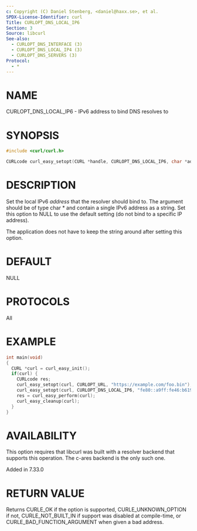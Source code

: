 ```yaml
---
c: Copyright (C) Daniel Stenberg, <daniel@haxx.se>, et al.
SPDX-License-Identifier: curl
Title: CURLOPT_DNS_LOCAL_IP6
Section: 3
Source: libcurl
See-also:
  - CURLOPT_DNS_INTERFACE (3)
  - CURLOPT_DNS_LOCAL_IP4 (3)
  - CURLOPT_DNS_SERVERS (3)
Protocol:
  - *
---
```


# NAME

CURLOPT_DNS_LOCAL_IP6 - IPv6 address to bind DNS resolves to

# SYNOPSIS

~~~c
#include <curl/curl.h>

CURLcode curl_easy_setopt(CURL *handle, CURLOPT_DNS_LOCAL_IP6, char *address);
~~~

# DESCRIPTION

Set the local IPv6 *address* that the resolver should bind to. The argument
should be of type char * and contain a single IPv6 address as a string. Set
this option to NULL to use the default setting (do not bind to a specific IP
address).

The application does not have to keep the string around after setting this
option.

# DEFAULT

NULL

# PROTOCOLS

All

# EXAMPLE

~~~c
int main(void)
{
  CURL *curl = curl_easy_init();
  if(curl) {
    CURLcode res;
    curl_easy_setopt(curl, CURLOPT_URL, "https://example.com/foo.bin");
    curl_easy_setopt(curl, CURLOPT_DNS_LOCAL_IP6, "fe80::a9ff:fe46:b619");
    res = curl_easy_perform(curl);
    curl_easy_cleanup(curl);
  }
}
~~~

# AVAILABILITY

This option requires that libcurl was built with a resolver backend that
supports this operation. The c-ares backend is the only such one.

Added in 7.33.0

# RETURN VALUE

Returns CURLE_OK if the option is supported, CURLE_UNKNOWN_OPTION if not,
CURLE_NOT_BUILT_IN if support was disabled at compile-time, or
CURLE_BAD_FUNCTION_ARGUMENT when given a bad address.
